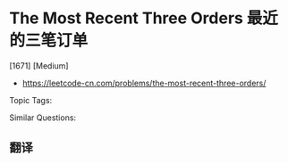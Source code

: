 # The Most Recent Three Orders 最近的三笔订单

[1671] [Medium]

- https://leetcode-cn.com/problems/the-most-recent-three-orders/

Topic Tags:

Similar Questions:

## 翻译
